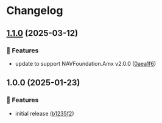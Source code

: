 # Changelog

## [1.1.0](https://github.com/Norgate-AV/NAVDatabase.Amx.MetroplanEyelinePro/compare/v1.0.0...v1.1.0) (2025-03-12)

### 🌟 Features

- update to support NAVFoundation.Amx v2.0.0 ([0aea1f6](https://github.com/Norgate-AV/NAVDatabase.Amx.MetroplanEyelinePro/commit/0aea1f6bd38d9c7df3746e54b4d580e0c4eb22d6))

## 1.0.0 (2025-01-23)

### 🌟 Features

- initial release ([b1235f2](https://github.com/Norgate-AV/NAVDatabase.Amx.MetroplanEyelinePro/commit/b1235f23448c3fbb07d358d5597c63d90bade5aa))

